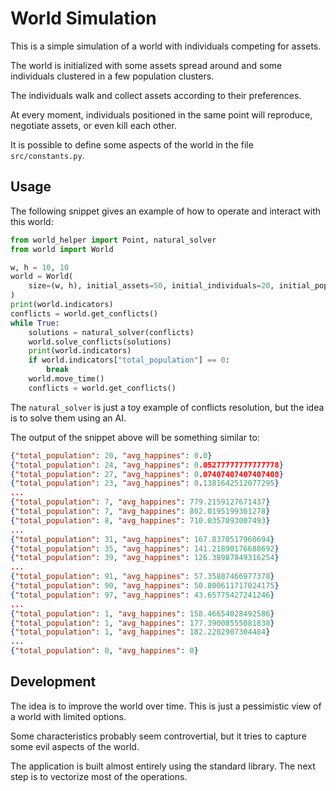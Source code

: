 # World Simulation

This is a simple simulation of a world with individuals competing for assets.

The world is initialized with some assets spread around and some individuals clustered in a few population clusters.

The individuals walk and collect assets according to their preferences.

At every moment, individuals positioned in the same point will reproduce, negotiate assets, or even kill each other.

It is possible to define some aspects of the world in the file `src/constants.py`.

## Usage

The following snippet gives an example of how to operate and interact with this world:

```python
from world_helper import Point, natural_solver
from world import World

w, h = 10, 10
world = World(
    size=(w, h), initial_assets=50, initial_individuals=20, initial_populations=3
)
print(world.indicators)
conflicts = world.get_conflicts()
while True:
    solutions = natural_solver(conflicts)
    world.solve_conflicts(solutions)
    print(world.indicators)
    if world.indicators["total_population"] == 0:
        break
    world.move_time()
    conflicts = world.get_conflicts()
```

The `natural_solver` is just a toy example of conflicts resolution, but the idea is to solve them using an AI.

The output of the snippet above will be something similar to:

```json
{"total_population": 20, "avg_happines": 0.0}
{"total_population": 24, "avg_happines": 0.05277777777777778}
{"total_population": 27, "avg_happines": 0.07407407407407408}
{"total_population": 23, "avg_happines": 0.1381642512077295}
...
{"total_population": 7, "avg_happines": 779.2159127671437}
{"total_population": 7, "avg_happines": 802.0195199301278}
{"total_population": 8, "avg_happines": 710.0357093007493}
...
{"total_population": 31, "avg_happines": 167.8370517960694}
{"total_population": 35, "avg_happines": 141.21890176688692}
{"total_population": 39, "avg_happines": 126.38987849316254}
...
{"total_population": 91, "avg_happines": 57.35887466977378}
{"total_population": 90, "avg_happines": 50.800611717024175}
{"total_population": 97, "avg_happines": 43.65775427241246}
...
{"total_population": 1, "avg_happines": 158.46654028492586}
{"total_population": 1, "avg_happines": 177.39008555081838}
{"total_population": 1, "avg_happines": 182.2202907304484}
...
{"total_population": 0, "avg_happines": 0}
```

## Development

The idea is to improve the world over time. This is just a pessimistic view of a world with limited options.

Some characteristics probably seem controvertial, but it tries to capture some evil aspects of the world.

The application is built almost entirely using the standard library. The next step is to vectorize most of the operations.